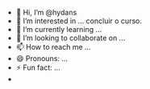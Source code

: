 - 👋 Hi, I’m @hydans
- 👀 I’m interested in ... concluir o curso.
- 🌱 I’m currently learning ...
- 💞️ I’m looking to collaborate on ...
- 📫 How to reach me ...
- 😄 Pronouns: ...
- ⚡ Fun fact: ...
- 
  

<!---
hydans/hydans is a ✨ special ✨ repository because its `README.md` (this file) appears on your GitHub profile.
You can click the Preview link to take a look at your changes.
--->
